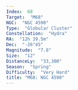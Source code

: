 ```yaml
---
Index:  68
Target:  "M68"
NGC:  "NGC 4590"
Type:  "Globular Cluster"
Constellation:  "Hydra"
RA:  "12h 39.5m"
Dec:  "-26°45"
Magnitude:  "7.8"
Size:  "12"
DistanceLy:  "33,300"
Season:  "Spring"
Difficulty:  "Very Hard"
title: "M68: NGC 4590"
---
```

